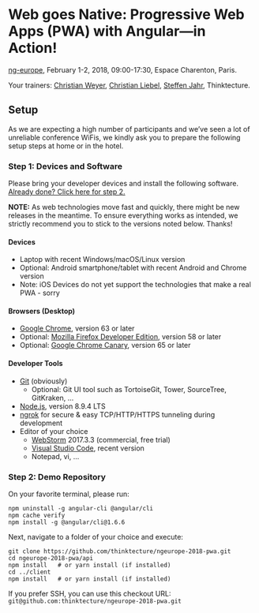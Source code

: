 # Web goes Native: Progressive Web Apps (PWA) with Angular—in Action!

[ng-europe](https://ngeurope.org/#pwa-workshop), February 1-2, 2018, 09:00-17:30, Espace Charenton, Paris.

Your trainers: [Christian Weyer](https://twitter.com/christianweyer), [Christian Liebel](https://twitter.com/chris_liebel), [Steffen Jahr](https://twitter.com/steffenjahr), Thinktecture.

## Setup

As we are expecting a high number of participants and we’ve seen a lot of unreliable conference WiFis, we kindly ask you to prepare the following setup steps at home or in the hotel.

### Step 1: Devices and Software

Please bring your developer devices and install the following software. [Already done? Click here for step 2.](#step-2-demo-repository)

**NOTE:** As web technologies move fast and quickly, there might be new releases in the meantime. To ensure everything works as intended, we strictly recommend you to stick to the versions noted below. Thanks!

#### Devices
- Laptop with recent Windows/macOS/Linux version
- Optional: Android smartphone/tablet with recent Android and Chrome version
- Note: iOS Devices do not yet support the technologies that make a real PWA - sorry

#### Browsers (Desktop)
- [Google Chrome](https://www.google.de/chrome/browser/desktop/), version 63 or later
- Optional: [Mozilla Firefox Developer Edition](https://www.mozilla.org/en-US/firefox/developer/), version 58 or later
- Optional: [Google Chrome Canary](https://www.google.com/chrome/browser/canary.html), version 65 or later

#### Developer Tools
- [Git](https://git-scm.com/) (obviously)
  - Optional: Git UI tool such as TortoiseGit, Tower, SourceTree, GitKraken, …
- [Node.js](https://nodejs.org/en/), version 8.9.4 LTS
- [ngrok](https://ngrok.com/download) for secure & easy TCP/HTTP/HTTPS tunneling during development
- Editor of your choice
  - [WebStorm](https://www.jetbrains.com/webstorm/) 2017.3.3 (commercial, free trial)
  - [Visual Studio Code](https://code.visualstudio.com/), recent version
  - Notepad, vi, …

### Step 2: Demo Repository

On your favorite terminal, please run:

```
npm uninstall -g angular-cli @angular/cli
npm cache verify
npm install -g @angular/cli@1.6.6
```

Next, navigate to a folder of your choice and execute:

```
git clone https://github.com/thinktecture/ngeurope-2018-pwa.git
cd ngeurope-2018-pwa/api
npm install   # or yarn install (if installed)
cd ../client
npm install   # or yarn install (if installed)
```

If you prefer SSH, you can use this checkout URL: `git@github.com:thinktecture/ngeurope-2018-pwa.git`
